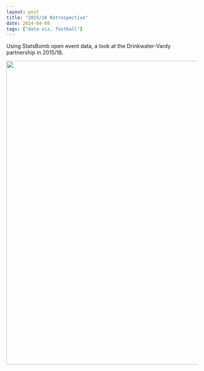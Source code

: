 ```yaml
---
layout: post
title: "2015/16 Retrospective"
date: 2024-04-08
tags: ["data viz, football"]
---
```


Using StatsBomb open event data, a look at the Drinkwater-Vardy partnership in 2015/16.

<p align="center" width="100%">
<img width=1200 height=800 src="https://raw.github.com/georgeball95/georgeball95.github.io/master/assets/drinkwater_vardy_passes.png">
</p>